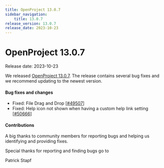 ```yaml
---
title: OpenProject 13.0.7
sidebar_navigation:
    title: 13.0.7
release_version: 13.0.7
release_date: 2023-10-23
---
```


# OpenProject 13.0.7

Release date: 2023-10-23

We released [OpenProject 13.0.7](https://community.openproject.com/versions/1938).
The release contains several bug fixes and we recommend updating to the newest version.

<!--more-->
#### Bug fixes and changes

- Fixed: File Drag and Drop \[[#49507](https://community.openproject.com/wp/49507)\]
- Fixed: Help icon not shown when having a custom help link setting \[[#50666](https://community.openproject.com/wp/50666)\]

#### Contributions
A big thanks to community members for reporting bugs and helping us identifying and providing fixes.

Special thanks for reporting and finding bugs go to

Patrick Stapf
